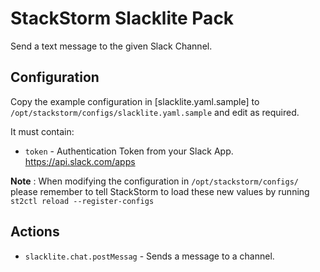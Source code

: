 # StackStorm Slacklite Pack

Send a text message to the given Slack Channel.

## Configuration

Copy the example configuration in [slacklite.yaml.sample]
to `/opt/stackstorm/configs/slacklite.yaml.sample` and edit as required.

It must contain:

* ``token`` - Authentication Token from your Slack App. https://api.slack.com/apps

**Note** : When modifying the configuration in `/opt/stackstorm/configs/` please
           remember to tell StackStorm to load these new values by running
           `st2ctl reload --register-configs`

## Actions

* `slacklite.chat.postMessag` - Sends a message to a channel.
